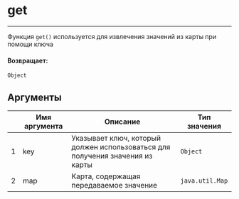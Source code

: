 # get

---

Функция `get()` используется для извлечения значений из карты при помощи ключа

#### Возвращает:

`Object`

## Аргументы

|  | Имя аргумента | Описание | Тип значения |
| --- | --- | --- | --- |
| 1 | key | Указывает ключ, который должен использоваться для получения значения из карты | `Object` |
| 2 | map | Карта, содержащая передаваемое значение | `java.util.Map` |

